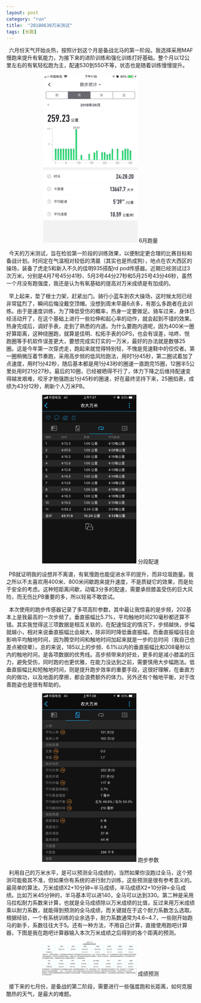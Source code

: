 ```yaml
---
layout: post
category: "run"
title:  "20180630万米测试"
tags: [长跑]
--- 
```

 
&#8194;六月份天气开始炎热，按照计划这个月是备战北马的第一阶段。我选择采用MAF慢跑来提升有氧能力，为接下来的进阶训练和强化训练打好基础。整个月以12公里左右的有氧轻松跑为主，配速530到550不等，状态也是随着训练慢慢提升。

<center>
<img src="https://github.com/wuukee/wuukee.github.io/raw/master/images/10k_distance.jpeg" width="50%" height="50%" />
6月跑量
</center>

&#8194;今天的万米测试，旨在检验第一阶段的训练效果，以便制定更合理的比赛目标和备战计划。时间定在气温相对较低的清晨（其实也是热成狗），地点在农大西区的操场，装备了虎走5和新入不久的佳明935搭配rd pod传感器。近期已经测试过3次万米，分别是4月7号45分41秒、5月3号44分27秒和5月25号43分46秒，虽然一个月没有跑强度，我还是认为有氧基础的提高对万米成绩是有加成的。  

&#8194;早上起来，垫了根士力架，赶紧出门。骑行小蓝车到农大操场，这时候太阳已经非常猛烈了，瞬间后悔没戴空顶帽。没想到周末早晨6点多，有那么多跑者在此训练。由于是速度训练，为了降低受伤的概率，热身一定要做足。骑车过来，身体已经活动开了，在这个基础上进行一些拉伸和起心率的动作，就会起到不错的效果。热身完成后，调好手表，走到了熟悉的内道。为什么要跑内道呢，因为400米一圈好算距离，这种绕圈跑，就算是佳明、松拓手表的GPS，也会有误差，咕咚、悦跑圈等手机软件误差更大，要想完成实打实的一万米，最好的办法就是数够25圈。这是今年第一次穿虎走，跑起来就觉得特别轻，不愧是竞速鞋中的佼佼者。第一圈稍微压着节奏跑，采用高步频的低风险跑法，用时1分45秒，第二圈试着加了点速度，用时1分42秒，随后基本都是用1分43秒的圈速一直跑完15圈，12圈半5公里处用时21分27秒。最后的10圈，已经被晒得不行了，体力下降之后维持配速变得越发艰难，咬牙才勉强跑出1分45秒的圈速，好在最终坚持下来，25圈掐表，成绩为43分12秒，刷新个人万米PB。

<center>
<img src="https://github.com/wuukee/wuukee.github.io/raw/master/images/10k_pace.jpeg" width="50%" height="50%" />
分段配速
</center>

&#8194;PB就证明我的设想并不离谱，有氧慢跑也能促进水平的提升，而非垃圾跑量。我之所以不太喜欢用400米、800米间歇跑来提升速度，不是质疑它的效果，而是处于安全的考虑。这种短距离间歇，动辄3分多的配速，需要承担膝盖受伤的巨大风险，而无伤比PB重要的多，所以轻易不敢尝试。

&#8194;本次使用的跑步传感器记录了多项高阶参数，其中最让我惊喜的是步频，202基本上是我最高的一次步频了。垂直振幅比5.7%，平均触地时间210毫秒都还算不错。其实我觉得这三项数据是相互关联的，在配速恒定的情况下，步频越快，步幅就越小，相对来说垂直振幅比会越大，除非同时降低垂直振幅，而垂直振幅往往会影响平均触地时间，因为腾空时间和触地时间加起来就是一步的总时间（我自己也差点被绕晕）。总的来说，185以上的步频、6.1%以内的垂直振幅比和208毫秒以内的触地时间，是各项数据的优秀线。高步频带来的好处，更多的是减小膝盖的压力，避免受伤，同时跑的也更优雅，在能力没达到之前，需要慎用大步幅跑法。低垂直振幅比和短触地时间，则是提升跑步效率的重要手段，这很好理解，在垂直方向的做功，以及地面的摩擦，都会浪费额外的体力。另外还有个触地平衡，对于改善跑姿也是很有帮助的。

<center>
<img src="https://github.com/wuukee/wuukee.github.io/raw/master/images/10k_param.jpeg" width="50%" height="50%" />
跑步参数
</center>

&#8194;利用自己的万米水平，是可以预测全马成绩的，当然如果你没跑过全马，这个预测可能极其不准，但如果你有系统的进行耐力训练，这些预测是很有参考意义的。最简单的算法，万米成绩X2+10分钟=半马成绩，半马成绩X2+10分钟=全马成绩。比如万米45分钟的，半马基本可以进140，全马可以达到330。第二种是采用马拉松耐力系数来计算，也就是全马成绩除以万米成绩的比值，反过来用万米成绩乘以耐力系数，就能得到预测的全马成绩，而关键就在于这个耐力系数怎么选取。根据经验，一个有系统训练的业余选手，耐力系数通常为4.6~4.7，一些刚开始跑马的新手，系数往往大于5。还有一种方法，不用自己计算，直接使用跑吧计算器，下图是我在跑吧计算器输入本次万米成绩之后得到的各个距离的预测。

<center>
<img src="https://github.com/wuukee/wuukee.github.io/raw/master/images/10k_predict.jpeg" width="50%" height="50%" />
成绩预测
</center>

&#8194;接下来的七月份，是备战的第二阶段，需要进行一些强度跑和长距离，如何克服酷热的天气，是最大的难题。


